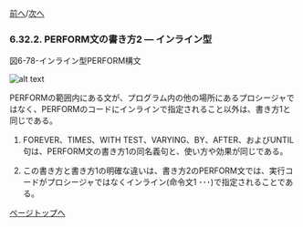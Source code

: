 <!--navi start-->
[前へ](6-32-1.md)/[次へ](6-33-1.md)
<!--navi end-->
### 6.32.2. PERFORM文の書き方2 ― インライン型

図6-78-インライン型PERFORM構文

![alt text](Image/6-78-Perform.png)

PERFORMの範囲内にある文が、プログラム内の他の場所にあるプロシージャではなく、PERFORMのコードにインラインで指定されること以外は、書き方1と同じである。

1. FOREVER、TIMES、WITH TEST、VARYING、BY、AFTER、およびUNTIL句は、PERFORM文の書き方1の同名義句と、使い方や効果が同じである。

2. この書き方と書き方1の明確な違いは、書き方2のPERFORM文では、実行コードがプロシージャではなくインライン(命令文1 ･･･)で指定されることである。

[ページトップへ](6-32-2.md)
